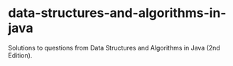 # data-structures-and-algorithms-in-java
Solutions to questions from Data Structures and Algorithms in Java (2nd Edition).

